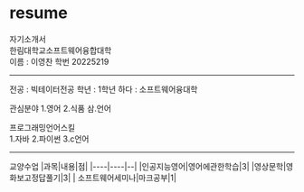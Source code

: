 # resume
자기소개서     
한림대학교소프트웨어융합대학                         
이름 : 이영찬
학번 20225219


----


전공 : 빅테이터전공
학년 : 1학년
하다 : 소프트웨어융대학

관심분야
1.영어
2.식품
삼.언어

프로그래밍언어스킬  
1.자바
2.파이썬
3.c언어


----------
교양수업
|과목|내용|점|
|----|----|--|
|인공지능영어|영어에관한학습|3|
|영상문학|영화보고정답풀기|3|
| 소프트웨어세미나|마크공부|1|

